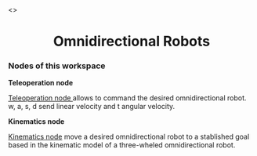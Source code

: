 <>
<h1 align="center">Omnidirectional Robots</h1>


<h3 id="#content">Nodes of this workspace</h3>
<b>Teleoperation node</b>
<p><a href="https://github.com/LuisJongInd/Lab_CASCi/blob/master/omni_robots/src/communication_nodes/scripts/teleop_omni.py">Teleoperation node </a> allows to command the desired omnidirectional robot. w, a, s, d send linear velocity and t angular velocity. </p>
<b>Kinematics node</b>
<p><a href="https://github.com/LuisJongInd/Lab_CASCi/blob/master/omni_robots/src/communication_nodes/scripts/omni_kinematics.py">Kinematics node</a> move a desired omnidirectional robot to a stablished goal based in the kinematic model of a three-wheled omnidirectional robot.</p>


  

